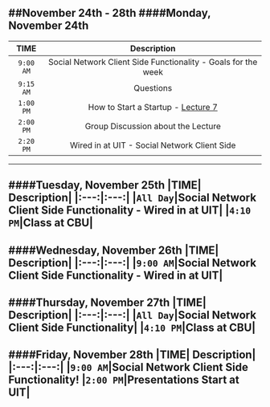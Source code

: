 ##November 24th - 28th
####Monday, November 24th
---
|TIME| Description|
|:---:|:---:|
|`9:00 AM`|Social Network Client Side Functionality - Goals for the week|
|`9:15 AM`|Questions|
|`1:00 PM`|How to Start a Startup - [Lecture 7](https://www.youtube.com/watch?v=sz_LgBAGYyo)|
|`2:00 PM`|Group Discussion about the Lecture|
|`2:20 PM`|Wired in at UIT - Social Network Client Side|
---
####Tuesday, November 25th
|TIME| Description|
|:---:|:---:|
|`All Day`|Social Network Client Side Functionality - Wired in at UIT|
|`4:10 PM`|Class at CBU|
---
####Wednesday, November 26th
|TIME| Description|
|:---:|:---:|
|`9:00 AM`|Social Network Client Side Functionality - Wired in at UIT|
---
####Thursday, November 27th
|TIME| Description|
|:---:|:---:|
|`All Day`|Social Network Client Side Functionality|
|`4:10 PM`|Class at CBU|
---
####Friday, November 28th
|TIME| Description|
|:---:|:---:|
|`9:00 AM`|Social Network Client Side Functionality!
|`2:00 PM`|Presentations Start at UIT|
---
